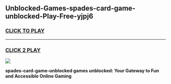
## Unblocked-Games-spades-card-game-unblocked-Play-Free-yjpj6
<h3>
<a href="https://premium76.site?title=spades-card-game-unblocked&ref=23A">CLICK TO PLAY</a></h3>
<hr>

<h3>
<a href="https://premium76.site?title=spades-card-game-unblocked&ref=23A">CLICK 2 PLAY</a>
  
</h3>

<a href="https://premium76.site?title=spades-card-game-unblocked&ref=23A"><img src="https://clearcache.store/games.png"></a>


**spades-card-game-unblocked games unblocked: Your Gateway to Fun and Accessible Online Gaming**
